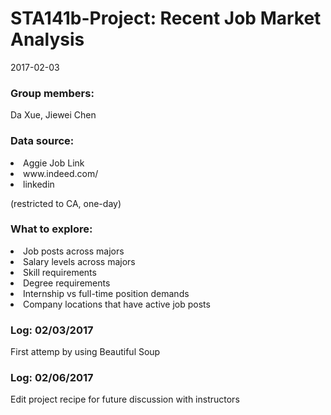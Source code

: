 # STA141b-Project: Recent Job Market Analysis
2017-02-03

### Group members: 
Da Xue, Jiewei Chen

### Data source: 
<li> Aggie Job Link </li>
<li> www.indeed.com/ </li>
<li> linkedin </li>
<p> (restricted to CA, one-day) </p>

### What to explore: 
<li> Job posts across majors </li>
<li> Salary levels across majors </li>
<li> Skill requirements </li>
<li> Degree requirements </li>
<li> Internship vs full-time position demands </li>
<li> Company locations that have active job posts </li>


### Log: 02/03/2017
First attemp by using Beautiful Soup

### Log: 02/06/2017
Edit project recipe for future discussion with instructors
